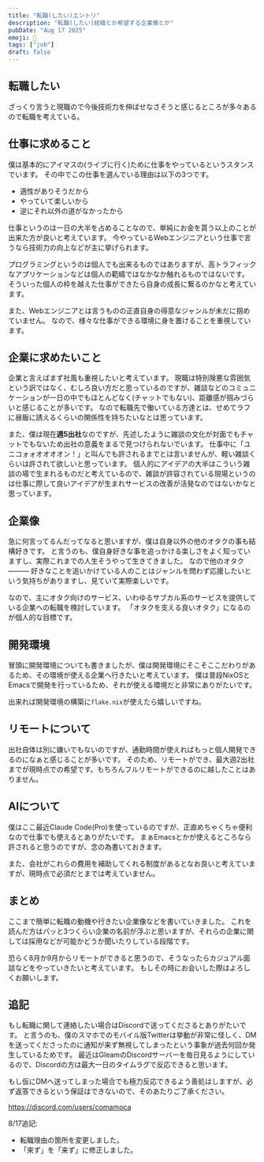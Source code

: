 ```yaml
---
title: "転職(したい)エントリ"
description: "転職(したい)経緯とか希望する企業像とか"
pubDate: "Aug 17 2025"
emoji: 🦊
tags: ["job"]
draft: false
---
```


## 転職したい

ざっくり言うと現職ので今後技術力を伸ばせなさそうと感じるところが多々あるので転職を考えている。

## 仕事に求めること

僕は基本的にアイマスの(ライブに行く)ために仕事をやっているというスタンスでいます。
その中でこの仕事を選んでいる理由は以下の3つです。

- 適性がありそうだから
- やっていて楽しいから
- 逆にそれ以外の道がなかったから

仕事というのは一日の大半を占めることなので、単純にお金を貰う以上のことが出来た方が良いと考えています。
今やっているWebエンジニアという仕事で言うなら技術力の向上などが主に挙げられます。

プログラミングというのは個人でも出来るものではありますが、高トラフィックなアプリケーションなどは個人の範疇ではなかなか触れるものではないです。
そういった個人の枠を越えた仕事ができたら自身の成長に繋るのかなと考えています。

また、Webエンジニアとは言うものの正直自身の得意なジャンルが未だに掴めていません。
なので、様々な仕事ができる環境に身を置けることを重視しています。

## 企業に求めたいこと

企業と言えばまず社風も重視したいと考えています。
現職は特別険悪な雰囲気という訳ではなく、むしろ良い方だと思っているのですが、雑談などのコミュニケーションが一日の中でもほとんどなく(チャットでもない)、距離感が掴みづらいと感じることが多いです。
なので転職先で働いている方達とは、せめてラフに昼飯に誘えるくらいの関係性を持ちたいなとは思っています。

また、僕は現在**週5出社**なのですが、先述したように雑談の文化が対面でもチャットでもないため出社の意義をまるで見つけられないでいます。
仕事中に「ユニコォォオオオオン！」と叫んでも許されるまでとは言いませんが、軽い雑談くらいは許されて欲しいと思っています。
個人的にアイデアの大半はこういう雑談の場で生まれるものだと考えているので、雑談が許容されている現場というのは仕事に際して良いアイデアが生まれサービスの改善が活発なのではないかなと思っています。

## 企業像

急に何言ってるんだってなると思いますが、僕は自身以外の他のオタクの事も結構好きです。
と言うのも、僕自身好きな事を追っかける楽しさをよく知っていますし、実際これまでの人生そうやって生きてきました。
なので他のオタク———
好きなことを追いかけている人のことはジャンルを問わず応援したいという気持ちがありますし、見ていて実際楽しいです。

なので、主にオタク向けのサービス、いわゆるサブカル系のサービスを提供している企業への転職を検討しています。
「オタクを支える良いオタク」になるのが個人的な目標です。

## 開発環境

冒頭に開発環境についても書きましたが、僕は開発環境にそこそここだわりがあるため、その環境が使える企業へ行きたいと考えています。
僕は普段NixOSとEmacsで開発を行っているため、それが使える環境だと非常にありがたいです。

出来れば開発環境の構築に`flake.nix`が使えたら嬉しいですね。

## リモートについて

出社自体は別に嫌いでもないのですが、通勤時間が使えればもっと個人開発できるのになぁと感じることが多いです。
そのため、リモートができ、最大週2出社までが現時点での希望です。もちろんフルリモートができるのに越したことはありません。

## AIについて

僕はここ最近Claude
Code(Pro)を使っているのですが、正直めちゃくちゃ便利なので仕事でも使えるとありがたいです。
まぁEmacsとかが使えるところなら許されると思うのですが、念の為書いておきます。

また、会社がこれらの費用を補助してくれる制度があるとなお良いと考えていますが、現時点で必須だとまでは考えていません。

## まとめ

ここまで簡単に転職の動機や行きたい企業像などを書いていきました。
これを読んだ方はパッと3つくらい企業の名前が浮ぶと思いますが、それらの企業に関しては採用などが可能かどうか聞いたりしている段階です。

恐らく8月か9月からリモートができると思うので、そうなったらカジュアル面談などをやっていきたいと考えています。
もしその時にお会いした際はよろしくお願いします。

## 追記

もし転職に関して連絡したい場合はDiscordで送ってくださるとありがたいです。
と言うのも、僕のスマホでのモバイル版Twitterは挙動が非常に怪しく、DMを送ってくださったのに通知が来ず無視してしまったという事象が過去何回か発生しているためです。
最近はGleamのDiscordサーバーを毎日見るようにしているので、Discordの方は最大一日のタイムラグで反応できると思います。

もし仮にDMへ送ってしまった場合でも極力反応できるよう善処はしますが、必ず返答できるという保証はできないので、そのあたりご了承ください。

https://discord.com/users/comamoca

8/17追記:

- 転職理由の箇所を変更しました。
- 「來ず」を「来ず」に修正しました。
